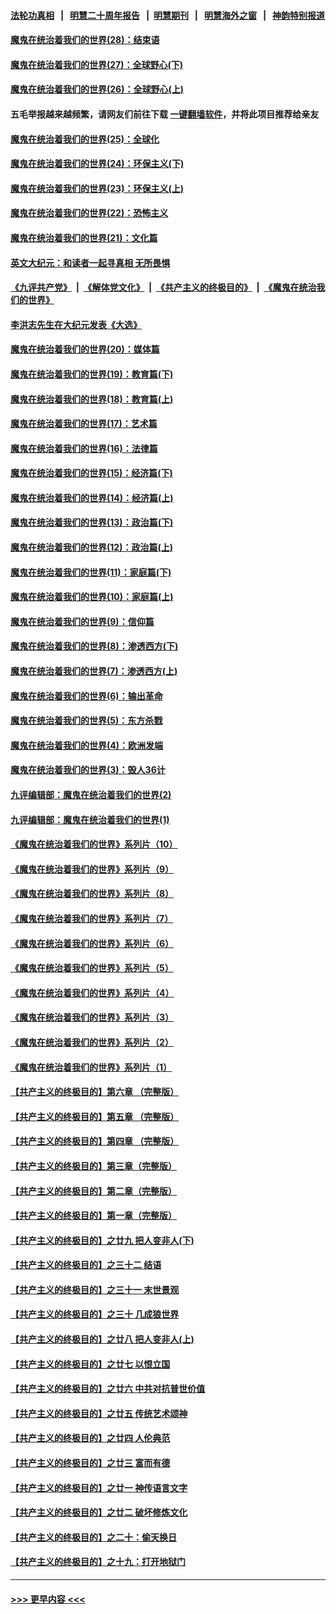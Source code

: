 #### [法轮功真相](https://github.com/gfw-breaker/truth/blob/master/README.md?t=0) &nbsp;&nbsp;|&nbsp;&nbsp; [明慧二十周年报告](https://github.com/gfw-breaker/mh-reports/blob/master/README.md?t=0) &nbsp;&nbsp;|&nbsp;&nbsp;[明慧期刊](https://github.com/gfw-breaker/mh-qikan) &nbsp;&nbsp;|&nbsp;&nbsp; [明慧海外之窗](https://github.com/gfw-breaker/mh-news/blob/master/README.md?t=0) &nbsp;&nbsp;|&nbsp;&nbsp; [神韵特别报道](https://github.com/gfw-breaker/mh-news/blob/master/shenyun.md?t=0)
#### [魔鬼在统治着我们的世界(28)：结束语](../pages/nsc422/n10936246.md?t=07151101) 
#### [魔鬼在统治着我们的世界(27)：全球野心(下)](../pages/nsc422/n10928319.md?t=07151101) 
#### [魔鬼在统治着我们的世界(26)：全球野心(上)](../pages/nsc422/n10900318.md?t=07151101) 
#### 五毛举报越来越频繁，请网友们前往下载 [一键翻墙软件](https://github.com/gfw-breaker/ssr-accounts)，并将此项目推荐给亲友
#### [魔鬼在统治着我们的世界(25)：全球化](../pages/nsc422/n10788205.md?t=07151101) 
#### [魔鬼在统治着我们的世界(24)：环保主义(下)](../pages/nsc422/n10695307.md?t=07151101) 
#### [魔鬼在统治着我们的世界(23)：环保主义(上)](../pages/nsc422/n10688613.md?t=07151101) 
#### [魔鬼在统治着我们的世界(22)：恐怖主义](../pages/nsc422/n10614727.md?t=07151101) 
#### [魔鬼在统治着我们的世界(21)：文化篇](../pages/nsc422/n10597706.md?t=07151101) 
#### [英文大纪元：和读者一起寻真相 无所畏惧](../pages/nsc422/n12542027.md?t=07151101) 
#### [《九评共产党》](https://github.com/begood0513/9ping.md/blob/master/README.md) &nbsp;|&nbsp; [《解体党文化》](../../../../jtdwh.md/blob/master/README.md)  &nbsp;|&nbsp; [《共产主义的终极目的》](../../../../gczydzjmd.md/blob/master/README.md) &nbsp;|&nbsp; [《魔鬼在统治我们的世界》](../../../../mgztzwmdsj.md/blob/master/README.md) 
#### [李洪志先生在大纪元发表《大选》](../pages/nsc422/n12534746.md?t=07151101) 
#### [魔鬼在统治着我们的世界(20)：媒体篇](../pages/nsc422/n10586579.md?t=07151101) 
#### [魔鬼在统治着我们的世界(19)：教育篇(下)](../pages/nsc422/n10564808.md?t=07151101) 
#### [魔鬼在统治着我们的世界(18)：教育篇(上)](../pages/nsc422/n10526970.md?t=07151101) 
#### [魔鬼在统治着我们的世界(17)：艺术篇](../pages/nsc422/n10499093.md?t=07151101) 
#### [魔鬼在统治着我们的世界(16)：法律篇](../pages/nsc422/n10485969.md?t=07151101) 
#### [魔鬼在统治着我们的世界(15)：经济篇(下)](../pages/nsc422/n10469975.md?t=07151101) 
#### [魔鬼在统治着我们的世界(14)：经济篇(上)](../pages/nsc422/n10457370.md?t=07151101) 
#### [魔鬼在统治着我们的世界(13)：政治篇(下)](../pages/nsc422/n10448270.md?t=07151101) 
#### [魔鬼在统治着我们的世界(12)：政治篇(上)](../pages/nsc422/n10444576.md?t=07151101) 
#### [魔鬼在统治着我们的世界(11)：家庭篇(下)](../pages/nsc422/n10440961.md?t=07151101) 
#### [魔鬼在统治着我们的世界(10)：家庭篇(上)](../pages/nsc422/n10435448.md?t=07151101) 
#### [魔鬼在统治着我们的世界(9)：信仰篇](../pages/nsc422/n10432159.md?t=07151101) 
#### [魔鬼在统治着我们的世界(8)：渗透西方(下)](../pages/nsc422/n10429603.md?t=07151101) 
#### [魔鬼在统治着我们的世界(7)：渗透西方(上)](../pages/nsc422/n10426013.md?t=07151101) 
#### [魔鬼在统治着我们的世界(6)：输出革命](../pages/nsc422/n10421536.md?t=07151101) 
#### [魔鬼在统治着我们的世界(5)：东方杀戮](../pages/nsc422/n10417707.md?t=07151101) 
#### [魔鬼在统治着我们的世界(4)：欧洲发端](../pages/nsc422/n10414890.md?t=07151101) 
#### [魔鬼在统治着我们的世界(3)：毁人36计](../pages/nsc422/n10411583.md?t=07151101) 
#### [九评编辑部：魔鬼在统治着我们的世界(2)](../pages/nsc422/n10410036.md?t=07151101) 
#### [九评编辑部：魔鬼在统治着我们的世界(1)](../pages/nsc422/n10406825.md?t=07151101) 
#### [《魔鬼在统治着我们的世界》系列片（10）](../pages/nsc422/n12292670.md?t=07151101) 
#### [《魔鬼在统治着我们的世界》系列片（9）](../pages/nsc422/n12290859.md?t=07151101) 
#### [《魔鬼在统治着我们的世界》系列片（8）](../pages/nsc422/n12287445.md?t=07151101) 
#### [《魔鬼在统治着我们的世界》系列片（7）](../pages/nsc422/n12283425.md?t=07151101) 
#### [《魔鬼在统治着我们的世界》系列片（6）](../pages/nsc422/n12282314.md?t=07151101) 
#### [《魔鬼在统治着我们的世界》系列片（5）](../pages/nsc422/n12281419.md?t=07151101) 
#### [《魔鬼在统治着我们的世界》系列片（4）](../pages/nsc422/n12274024.md?t=07151101) 
#### [《魔鬼在统治着我们的世界》系列片（3）](../pages/nsc422/n12271322.md?t=07151101) 
#### [《魔鬼在统治着我们的世界》系列片（2）](../pages/nsc422/n12269049.md?t=07151101) 
#### [《魔鬼在统治着我们的世界》系列片（1）](../pages/nsc422/n12267575.md?t=07151101) 
#### [【共产主义的终极目的】第六章 （完整版）](../pages/nsc422/n11428913.md?t=07151101) 
#### [【共产主义的终极目的】第五章 （完整版）](../pages/nsc422/n11428912.md?t=07151101) 
#### [【共产主义的终极目的】第四章 （完整版）](../pages/nsc422/n11428907.md?t=07151101) 
#### [【共产主义的终极目的】第三章（完整版）](../pages/nsc422/n11428848.md?t=07151101) 
#### [【共产主义的终极目的】第二章（完整版）](../pages/nsc422/n11428831.md?t=07151101) 
#### [【共产主义的终极目的】第一章（完整版）](../pages/nsc422/n11417651.md?t=07151101) 
#### [【共产主义的终极目的】之廿九 把人变非人(下)](../pages/nsc422/n11344140.md?t=07151101) 
#### [【共产主义的终极目的】之三十二 结语](../pages/nsc422/n11360535.md?t=07151101) 
#### [【共产主义的终极目的】之三十一 末世景观](../pages/nsc422/n11351129.md?t=07151101) 
#### [【共产主义的终极目的】之三十 几成狼世界](../pages/nsc422/n11348280.md?t=07151101) 
#### [【共产主义的终极目的】之廿八 把人变非人(上)](../pages/nsc422/n11340492.md?t=07151101) 
#### [【共产主义的终极目的】之廿七 以恨立国](../pages/nsc422/n11336944.md?t=07151101) 
#### [【共产主义的终极目的】之廿六 中共对抗普世价值](../pages/nsc422/n11324785.md?t=07151101) 
#### [【共产主义的终极目的】之廿五 传统艺术颂神](../pages/nsc422/n11296396.md?t=07151101) 
#### [【共产主义的终极目的】之廿四 人伦典范](../pages/nsc422/n11296397.md?t=07151101) 
#### [【共产主义的终极目的】之廿三 富而有德](../pages/nsc422/n11283598.md?t=07151101) 
#### [【共产主义的终极目的】之廿一 神传语言文字](../pages/nsc422/n11263265.md?t=07151101) 
#### [【共产主义的终极目的】之廿二 破坏修炼文化](../pages/nsc422/n11245728.md?t=07151101) 
#### [【共产主义的终极目的】之二十：偷天换日](../pages/nsc422/n11238846.md?t=07151101) 
#### [【共产主义的终极目的】之十九：打开地狱门](../pages/nsc422/n11206376.md?t=07151101) 

----
#### [ >>> 更早内容 <<< ](../indexes/nsc422-earlier.md)
